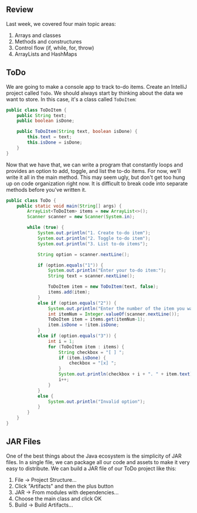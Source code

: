 ## Review

Last week, we covered four main topic areas:

1. Arrays and classes
2. Methods and constructures
3. Control flow (if, while, for, throw)
4. ArrayLists and HashMaps

## ToDo

We are going to make a console app to track to-do items. Create an IntelliJ project called `ToDo`. We should always start by thinking about the data we want to store. In this case, it's a class called `ToDoItem`:

```java
public class ToDoItem {
    public String text;
    public boolean isDone;

    public ToDoItem(String text, boolean isDone) {
        this.text = text;
        this.isDone = isDone;
    }
}
```

Now that we have that, we can write a program that constantly loops and provides an option to add, toggle, and list the to-do items. For now, we'll write it all in the main method. This may seem ugly, but don't get too hung up on code organization right now. It is difficult to break code into separate methods before you've written it.

```java
public class ToDo {
    public static void main(String[] args) {
        ArrayList<ToDoItem> items = new ArrayList<>();
        Scanner scanner = new Scanner(System.in);

        while (true) {
            System.out.println("1. Create to-do item");
            System.out.println("2. Toggle to-do item");
            System.out.println("3. List to-do items");

            String option = scanner.nextLine();

            if (option.equals("1")) {
                System.out.println("Enter your to-do item:");
                String text = scanner.nextLine();

                ToDoItem item = new ToDoItem(text, false);
                items.add(item);
            }
            else if (option.equals("2")) {
                System.out.println("Enter the number of the item you want to toggle:");
                int itemNum = Integer.valueOf(scanner.nextLine());
                ToDoItem item = items.get(itemNum-1);
                item.isDone = !item.isDone;
            }
            else if (option.equals("3")) {
                int i = 1;
                for (ToDoItem item : items) {
                    String checkbox = "[ ] ";
                    if (item.isDone) {
                        checkbox = "[x] ";
                    }
                    System.out.println(checkbox + i + ". " + item.text);
                    i++;
                }
            }
            else {
                System.out.println("Invalid option");
            }
        }
    }
}
```

## JAR Files

One of the best things about the Java ecosystem is the simplicity of JAR files. In a single file, we can package all our code and assets to make it very easy to distribute. We can build a JAR file of our ToDo project like this:

1. File -> Project Structure...
2. Click "Artifacts" and then the plus button
3. JAR -> From modules with dependencies...
4. Choose the main class and click OK
5. Build -> Build Artifacts...
